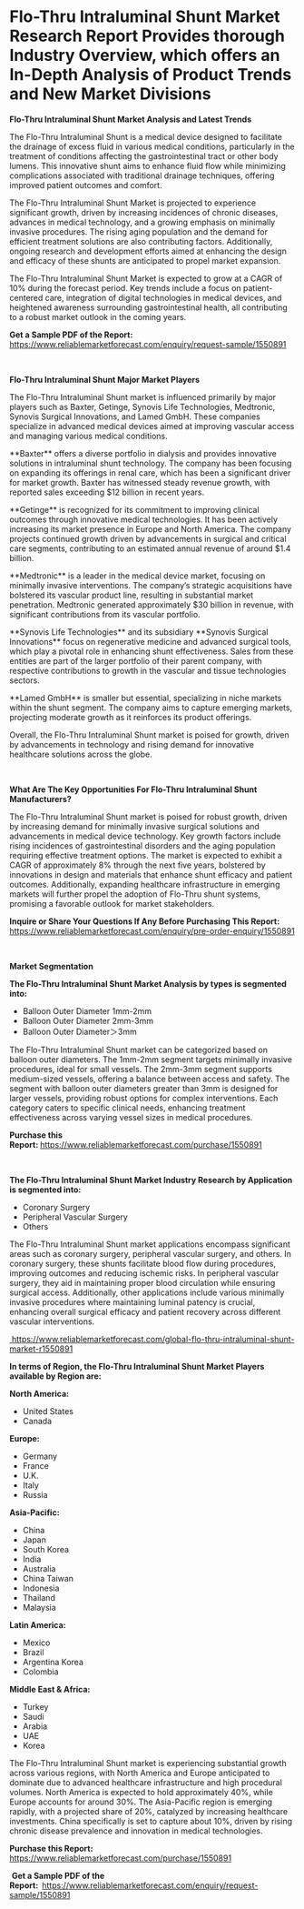 <p><h1>Flo-Thru Intraluminal Shunt Market Research Report Provides thorough Industry Overview, which offers an In-Depth Analysis of Product Trends and New Market Divisions</h1></p><p><strong>Flo-Thru Intraluminal Shunt Market Analysis and Latest Trends</strong></p>
<p><p>The Flo-Thru Intraluminal Shunt is a medical device designed to facilitate the drainage of excess fluid in various medical conditions, particularly in the treatment of conditions affecting the gastrointestinal tract or other body lumens. This innovative shunt aims to enhance fluid flow while minimizing complications associated with traditional drainage techniques, offering improved patient outcomes and comfort.</p><p>The Flo-Thru Intraluminal Shunt Market is projected to experience significant growth, driven by increasing incidences of chronic diseases, advances in medical technology, and a growing emphasis on minimally invasive procedures. The rising aging population and the demand for efficient treatment solutions are also contributing factors. Additionally, ongoing research and development efforts aimed at enhancing the design and efficacy of these shunts are anticipated to propel market expansion.</p><p>The Flo-Thru Intraluminal Shunt Market is expected to grow at a CAGR of 10% during the forecast period. Key trends include a focus on patient-centered care, integration of digital technologies in medical devices, and heightened awareness surrounding gastrointestinal health, all contributing to a robust market outlook in the coming years.</p></p>
<p><strong>Get a Sample PDF of the Report:&nbsp;</strong> <a href="https://www.reliablemarketforecast.com/enquiry/request-sample/1550891?utm_campaign=1888&utm_medium=2&utm_source=Github&utm_content=ia&utm_term=14042025&utm_id=flo-thru-intraluminal-shunt">https://www.reliablemarketforecast.com/enquiry/request-sample/1550891</a></p>
<p>&nbsp;</p>
<p><strong>Flo-Thru Intraluminal Shunt Major Market Players</strong></p>
<p><p>The Flo-Thru Intraluminal Shunt market is influenced primarily by major players such as Baxter, Getinge, Synovis Life Technologies, Medtronic, Synovis Surgical Innovations, and Lamed GmbH. These companies specialize in advanced medical devices aimed at improving vascular access and managing various medical conditions.</p><p>**Baxter** offers a diverse portfolio in dialysis and provides innovative solutions in intraluminal shunt technology. The company has been focusing on expanding its offerings in renal care, which has been a significant driver for market growth. Baxter has witnessed steady revenue growth, with reported sales exceeding $12 billion in recent years.</p><p>**Getinge** is recognized for its commitment to improving clinical outcomes through innovative medical technologies. It has been actively increasing its market presence in Europe and North America. The company projects continued growth driven by advancements in surgical and critical care segments, contributing to an estimated annual revenue of around $1.4 billion.</p><p>**Medtronic** is a leader in the medical device market, focusing on minimally invasive interventions. The company’s strategic acquisitions have bolstered its vascular product line, resulting in substantial market penetration. Medtronic generated approximately $30 billion in revenue, with significant contributions from its vascular portfolio.</p><p>**Synovis Life Technologies** and its subsidiary **Synovis Surgical Innovations** focus on regenerative medicine and advanced surgical tools, which play a pivotal role in enhancing shunt effectiveness. Sales from these entities are part of the larger portfolio of their parent company, with respective contributions to growth in the vascular and tissue technologies sectors.</p><p>**Lamed GmbH** is smaller but essential, specializing in niche markets within the shunt segment. The company aims to capture emerging markets, projecting moderate growth as it reinforces its product offerings.</p><p>Overall, the Flo-Thru Intraluminal Shunt market is poised for growth, driven by advancements in technology and rising demand for innovative healthcare solutions across the globe.</p></p>
<p>&nbsp;</p>
<p><strong>What Are The Key Opportunities For Flo-Thru Intraluminal Shunt Manufacturers?</strong></p>
<p><p>The Flo-Thru Intraluminal Shunt market is poised for robust growth, driven by increasing demand for minimally invasive surgical solutions and advancements in medical device technology. Key growth factors include rising incidences of gastrointestinal disorders and the aging population requiring effective treatment options. The market is expected to exhibit a CAGR of approximately 8% through the next five years, bolstered by innovations in design and materials that enhance shunt efficacy and patient outcomes. Additionally, expanding healthcare infrastructure in emerging markets will further propel the adoption of Flo-Thru shunt systems, promising a favorable outlook for market stakeholders.</p></p>
<p><strong>Inquire or Share Your Questions If Any Before Purchasing This Report:</strong> <a href="https://www.reliablemarketforecast.com/enquiry/pre-order-enquiry/1550891?utm_campaign=1888&utm_medium=2&utm_source=Github&utm_content=ia&utm_term=14042025&utm_id=flo-thru-intraluminal-shunt">https://www.reliablemarketforecast.com/enquiry/pre-order-enquiry/1550891</a></p>
<p>&nbsp;</p>
<p><strong>Market Segmentation</strong></p>
<p><strong>The Flo-Thru Intraluminal Shunt Market Analysis by types is segmented into:</strong></p>
<p><ul><li>Balloon Outer Diameter 1mm-2mm</li><li>Balloon Outer Diameter 2mm-3mm</li><li>Balloon Outer Diameter＞3mm</li></ul></p>
<p><p>The Flo-Thru Intraluminal Shunt market can be categorized based on balloon outer diameters. The 1mm-2mm segment targets minimally invasive procedures, ideal for small vessels. The 2mm-3mm segment supports medium-sized vessels, offering a balance between access and safety. The segment with balloon outer diameters greater than 3mm is designed for larger vessels, providing robust options for complex interventions. Each category caters to specific clinical needs, enhancing treatment effectiveness across varying vessel sizes in medical procedures.</p></p>
<p><strong>Purchase this Report:&nbsp;</strong><a href="https://www.reliablemarketforecast.com/purchase/1550891?utm_campaign=1888&utm_medium=2&utm_source=Github&utm_content=ia&utm_term=14042025&utm_id=flo-thru-intraluminal-shunt">https://www.reliablemarketforecast.com/purchase/1550891</a></p>
<p>&nbsp;</p>
<p><strong>The Flo-Thru Intraluminal Shunt Market Industry Research by Application is segmented into:</strong></p>
<p><ul><li>Coronary Surgery</li><li>Peripheral Vascular Surgery</li><li>Others</li></ul></p>
<p><p>The Flo-Thru Intraluminal Shunt market applications encompass significant areas such as coronary surgery, peripheral vascular surgery, and others. In coronary surgery, these shunts facilitate blood flow during procedures, improving outcomes and reducing ischemic risks. In peripheral vascular surgery, they aid in maintaining proper blood circulation while ensuring surgical access. Additionally, other applications include various minimally invasive procedures where maintaining luminal patency is crucial, enhancing overall surgical efficacy and patient recovery across different vascular interventions.</p></p>
<p><a href="https://www.reliablemarketforecast.com/global-flo-thru-intraluminal-shunt-market-r1550891?utm_campaign=1888&utm_medium=2&utm_source=Github&utm_content=ia&utm_term=14042025&utm_id=flo-thru-intraluminal-shunt">&nbsp;https://www.reliablemarketforecast.com/global-flo-thru-intraluminal-shunt-market-r1550891</a></p>
<p><strong>In terms of Region, the Flo-Thru Intraluminal Shunt Market Players available by Region are:</strong></p>
<p>
    <p> <strong> North America: </strong>
        <ul>
            <li>United States</li>
            <li>Canada</li>
        </ul>
        </p> 
    <p> <strong> Europe: </strong>
        <ul>
            <li>Germany</li>
            <li>France</li>
            <li>U.K.</li>
            <li>Italy</li>
            <li>Russia</li>
        </ul>
        </p> 
    <p> <strong> Asia-Pacific: </strong>
        <ul>
            <li>China</li>
            <li>Japan</li>
            <li>South Korea</li>
            <li>India</li>
            <li>Australia</li>
            <li>China Taiwan</li>
            <li>Indonesia</li>
            <li>Thailand</li>
            <li>Malaysia</li>
        </ul>
        </p> 
    <p> <strong> Latin America: </strong>
        <ul>
            <li>Mexico</li>
            <li>Brazil</li>
            <li>Argentina Korea</li>
            <li>Colombia</li>
        </ul>
        </p> 
    <p> <strong> Middle East & Africa: </strong>
        <ul>
            <li>Turkey</li>
            <li>Saudi</li>
            <li>Arabia</li>
            <li>UAE</li>
            <li>Korea</li>
        </ul>
    </p>
    </p>
<p><p>The Flo-Thru Intraluminal Shunt market is experiencing substantial growth across various regions, with North America and Europe anticipated to dominate due to advanced healthcare infrastructure and high procedural volumes. North America is expected to hold approximately 40%, while Europe accounts for around 30%. The Asia-Pacific region is emerging rapidly, with a projected share of 20%, catalyzed by increasing healthcare investments. China specifically is set to capture about 10%, driven by rising chronic disease prevalence and innovation in medical technologies.</p></p>
<p><strong>Purchase this Report: </strong><a href="https://www.reliablemarketforecast.com/purchase/1550891?utm_campaign=1888&utm_medium=2&utm_source=Github&utm_content=ia&utm_term=14042025&utm_id=flo-thru-intraluminal-shunt">https://www.reliablemarketforecast.com/purchase/1550891</a></p>
<p>&nbsp;<strong>Get a Sample PDF of the Report:&nbsp;&nbsp;</strong><a href="https://www.reliablemarketforecast.com/enquiry/request-sample/1550891?utm_campaign=1888&utm_medium=2&utm_source=Github&utm_content=ia&utm_term=14042025&utm_id=flo-thru-intraluminal-shunt">https://www.reliablemarketforecast.com/enquiry/request-sample/1550891</a></p>
<p><strong></strong></p>
<p><p></p><p></p><p></p></p>